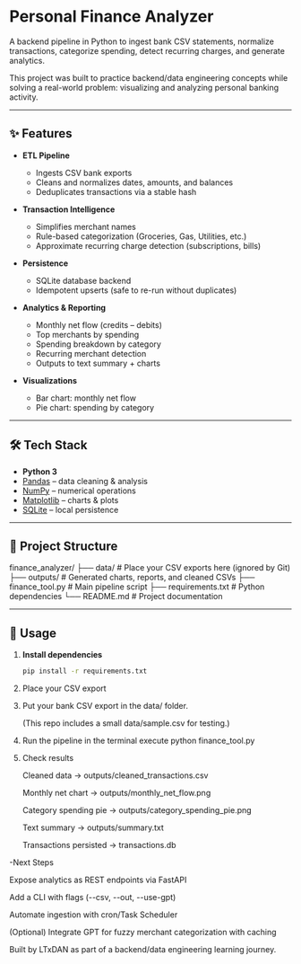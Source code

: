# Personal Finance Analyzer

A backend pipeline in Python to ingest bank CSV statements, normalize transactions, categorize spending, detect recurring charges, and generate analytics.  

This project was built to practice backend/data engineering concepts while solving a real-world problem: visualizing and analyzing personal banking activity.  

---

## ✨ Features

- **ETL Pipeline**
  - Ingests CSV bank exports
  - Cleans and normalizes dates, amounts, and balances
  - Deduplicates transactions via a stable hash

- **Transaction Intelligence**
  - Simplifies merchant names
  - Rule-based categorization (Groceries, Gas, Utilities, etc.)
  - Approximate recurring charge detection (subscriptions, bills)

- **Persistence**
  - SQLite database backend
  - Idempotent upserts (safe to re-run without duplicates)

- **Analytics & Reporting**
  - Monthly net flow (credits – debits)
  - Top merchants by spending
  - Spending breakdown by category
  - Recurring merchant detection
  - Outputs to text summary + charts

- **Visualizations**
  - Bar chart: monthly net flow
  - Pie chart: spending by category

---

## 🛠️ Tech Stack

- **Python 3**
- [Pandas](https://pandas.pydata.org/) – data cleaning & analysis  
- [NumPy](https://numpy.org/) – numerical operations  
- [Matplotlib](https://matplotlib.org/) – charts & plots  
- [SQLite](https://www.sqlite.org/) – local persistence  

---

## 📂 Project Structure

finance_analyzer/
├── data/ # Place your CSV exports here (ignored by Git)
├── outputs/ # Generated charts, reports, and cleaned CSVs
├── finance_tool.py # Main pipeline script
├── requirements.txt # Python dependencies
└── README.md # Project documentation


---

## 🚀 Usage

1. **Install dependencies**
   ```bash
   pip install -r requirements.txt

2. Place your CSV export

3. Put your bank CSV export in the data/ folder.

   (This repo includes a small data/sample.csv for testing.)

4. Run the pipeline
   in the terminal execute python finance_tool.py

5. Check results

   Cleaned data → outputs/cleaned_transactions.csv

   Monthly net chart → outputs/monthly_net_flow.png

   Category spending pie → outputs/category_spending_pie.png

   Text summary → outputs/summary.txt

   Transactions persisted → transactions.db


-Next Steps

 Expose analytics as REST endpoints via FastAPI

 Add a CLI with flags (--csv, --out, --use-gpt)

 Automate ingestion with cron/Task Scheduler

 (Optional) Integrate GPT for fuzzy merchant categorization with caching

   Built by LTxDAN
 as part of a backend/data engineering learning journey.